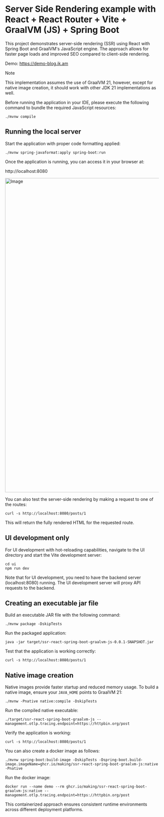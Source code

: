 # Server Side Rendering example with React + React Router + Vite + GraalVM (JS) + Spring Boot

This project demonstrates server-side rendering (SSR) using React with Spring Boot and GraalVM's JavaScript engine. The approach allows for faster page loads and improved SEO compared to client-side rendering.

Demo: https://demo-blog.ik.am

> [!NOTE]
> This implementation assumes the use of GraalVM 21, however, except for native image creation, it should work with other JDK 21 implementations as well.

Before running the application in your IDE, please execute the following command to bundle the required JavaScript resources:

```
./mvnw compile
```

## Running the local server

Start the application with proper code formatting applied:

```
./mvnw spring-javaformat:apply spring-boot:run
```

Once the application is running, you can access it in your browser at:

http://localhost:8080

<img width="1024" alt="Image" src="https://github.com/user-attachments/assets/854990cb-c1e5-4e75-b3f4-aba3cb3ce1b0" />

You can also test the server-side rendering by making a request to one of the routes:

```
curl -s http://localhost:8080/posts/1
```

This will return the fully rendered HTML for the requested route.

## UI development only

For UI development with hot-reloading capabilities, navigate to the UI directory and start the Vite development server:

```
cd ui
npm run dev
```

Note that for UI development, you need to have the backend server (localhost:8080) running. The UI development server will proxy API requests to the backend.

## Creating an executable jar file

Build an executable JAR file with the following command:

```
./mvnw package -DskipTests
```

Run the packaged application:

```
java -jar target/ssr-react-spring-boot-graalvm-js-0.0.1-SNAPSHOT.jar 
```

Test that the application is working correctly:

```
curl -s http://localhost:8080/posts/1
```

## Native image creation

Native images provide faster startup and reduced memory usage. To build a native image, ensure your `JAVA_HOME` points to GraalVM 21:

```
./mvnw -Pnative native:compile -DskipTests
```

Run the compiled native executable:

```
./target/ssr-react-spring-boot-graalvm-js --management.otlp.tracing.endpoint=https://httpbin.org/post
```

Verify the application is working:

```
curl -s http://localhost:8080/posts/1
```

You can also create a docker image as follows:

```
./mvnw spring-boot:build-image -DskipTests -Dspring-boot.build-image.imageName=ghcr.io/making/ssr-react-spring-boot-graalvm-js:native -Pnative
```

Run the docker image:

```
docker run --name demo --rm ghcr.io/making/ssr-react-spring-boot-graalvm-js:native --management.otlp.tracing.endpoint=https://httpbin.org/post
```

This containerized approach ensures consistent runtime environments across different deployment platforms.